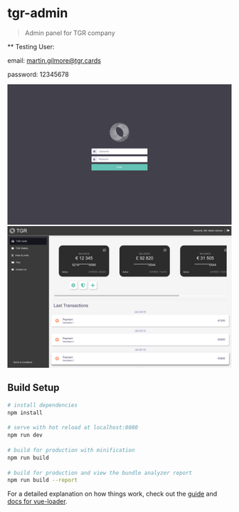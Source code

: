 # tgr-admin

> Admin panel for TGR company

\*\* Testing User:

email: martin.gilmore@tgr.cards

password: 12345678

![alt text](https://raw.githubusercontent.com/cherenkor/tgr-admin/master/login.png)
![alt text](https://raw.githubusercontent.com/cherenkor/tgr-admin/master/cards.png)

## Build Setup

```bash
# install dependencies
npm install

# serve with hot reload at localhost:8080
npm run dev

# build for production with minification
npm run build

# build for production and view the bundle analyzer report
npm run build --report
```

For a detailed explanation on how things work, check out the [guide](http://vuejs-templates.github.io/webpack/) and [docs for vue-loader](http://vuejs.github.io/vue-loader).
